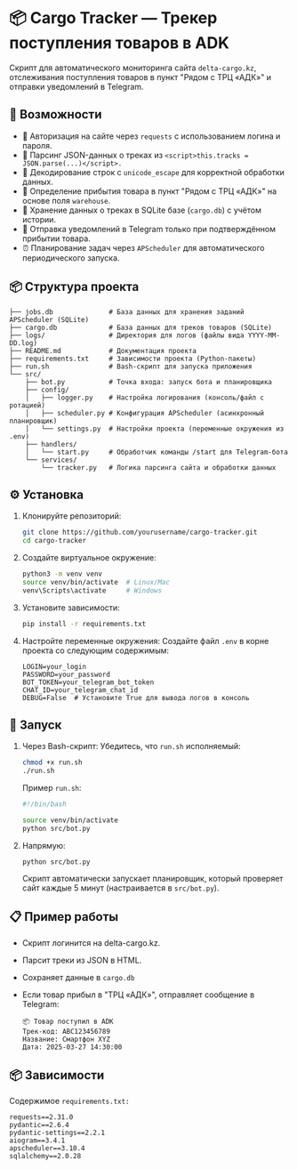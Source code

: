 # 📦 Cargo Tracker — Трекер поступления товаров в ADK

Скрипт для автоматического мониторинга сайта ```delta-cargo.kz```, отслеживания поступления товаров в пункт "Рядом с ТРЦ «АДК»" и отправки уведомлений в Telegram.

## 🚀 Возможности

- 🔐 Авторизация на сайте через ```requests``` с использованием логина и пароля.
- 🔎 Парсинг JSON-данных о треках из ```<script>this.tracks = JSON.parse(...)</script>.```
- 🔁 Декодирование строк с ```unicode_escape``` для корректной обработки данных.
- 📍 Определение прибытия товара в пункт "Рядом с ТРЦ «АДК»" на основе поля ```warehouse```.
- 💾 Хранение данных о треках в SQLite базе (```cargo.db```) с учётом истории.
- 📲 Отправка уведомлений в Telegram только при подтверждённом прибытии товара.
- ⏰ Планирование задач через ```APScheduler``` для автоматического периодического запуска.

## 📦 Структура проекта

```text
├── jobs.db              # База данных для хранения заданий APScheduler (SQLite)
├── cargo.db             # База данных для треков товаров (SQLite)
├── logs/                # Директория для логов (файлы вида YYYY-MM-DD.log)
├── README.md            # Документация проекта
├── requirements.txt     # Зависимости проекта (Python-пакеты)
├── run.sh               # Bash-скрипт для запуска приложения
└── src/
    ├── bot.py           # Точка входа: запуск бота и планировщика
    ├── config/
    │   ├── logger.py    # Настройка логирования (консоль/файл с ротацией)
    │   ├── scheduler.py # Конфигурация APScheduler (асинхронный планировщик)
    │   └── settings.py  # Настройки проекта (переменные окружения из .env)
    ├── handlers/
    │   └── start.py     # Обработчик команды /start для Telegram-бота
    └── services/
        └── tracker.py   # Логика парсинга сайта и обработки данных
```

## ⚙️ Установка

1. Клонируйте репозиторий:

    ```bash
    git clone https://github.com/yourusername/cargo-tracker.git
    cd cargo-tracker
    ```

2. Создайте виртуальное окружение:

    ```bash
    python3 -m venv venv
    source venv/bin/activate  # Linux/Mac
    venv\Scripts\activate     # Windows
    ```

3. Установите зависимости:

    ```bash
    pip install -r requirements.txt
    ```

4. Настройте переменные окружения: Создайте файл ```.env``` в корне проекта со следующим содержимым:

    ```text
    LOGIN=your_login
    PASSWORD=your_password
    BOT_TOKEN=your_telegram_bot_token
    CHAT_ID=your_telegram_chat_id
    DEBUG=False  # Установите True для вывода логов в консоль
    ```

## 🚀 Запуск

1. Через Bash-скрипт: Убедитесь, что ```run.sh``` исполняемый:

    ```bash
    chmod +x run.sh
    ./run.sh
    ```

    Пример ```run.sh```:

    ```bash
    #!/bin/bash

    source venv/bin/activate
    python src/bot.py
    ```

2. Напрямую:

    ```bas
    python src/bot.py
    ```

    Скрипт автоматически запускает планировщик, который проверяет сайт каждые 5 минут (настраивается в ```src/bot.py```).

## 📋 Пример работы

- Скрипт логинится на delta-cargo.kz.
- Парсит треки из JSON в HTML.
- Сохраняет данные в ```cargo.db```
- Если товар прибыл в "ТРЦ «АДК»", отправляет сообщение в Telegram:

    ```text
    📦 Товар поступил в ADK
    Трек-код: ABC123456789
    Название: Смартфон XYZ
    Дата: 2025-03-27 14:30:00
    ```

## 📦 Зависимости

Содержимое ```requirements.txt:```

```text
requests==2.31.0
pydantic==2.6.4
pydantic-settings==2.2.1
aiogram==3.4.1
apscheduler==3.10.4
sqlalchemy==2.0.28
```
